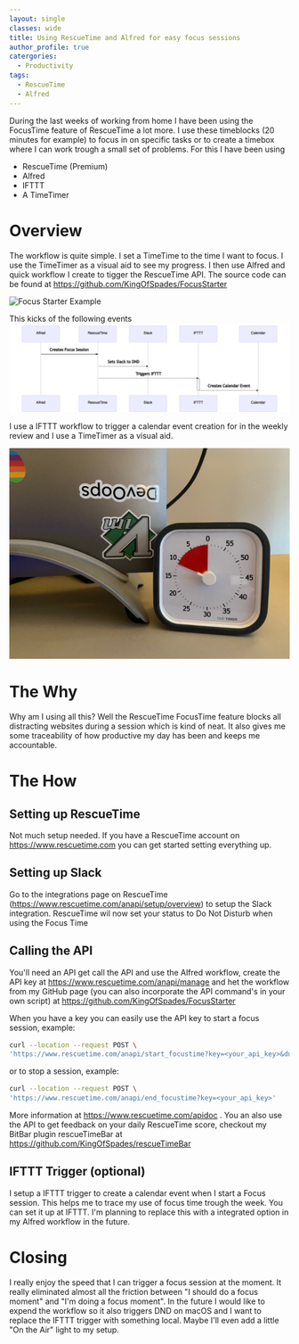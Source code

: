 ```yaml
---
layout: single
classes: wide
title: Using RescueTime and Alfred for easy focus sessions
author_profile: true
catergories:
  - Productivity 
tags:
  - RescueTime
  - Alfred
---
```

During the last weeks of working from home I have been using the FocusTime feature of RescueTime a lot more. I use these timeblocks (20 minutes for example) to focus in on specific tasks or to create a timebox where I can work trough a small set of problems. For this I have been using 
- RescueTime (Premium)
- Alfred
- IFTTT
- A TimeTimer

# Overview
The workflow is quite simple. I set a TimeTime to the time I want to focus. I use the TimeTimer as a visual aid to see my progress. I then use Alfred and quick workflow I create to tigger the RescueTime API. The source code can be found at https://github.com/KingOfSpades/FocusStarter

![Focus Starter Example](../assets/images/focusStarter.gif)

This kicks of the following events
![Focus Time Workflow](../assets/images/FocusFlow.png)

I use a IFTTT workflow to trigger a calendar event creation for in the weekly review and I use a TimeTimer as a visual aid.

![TimeTimer in Action](../assets/images/TimeTimer.jpeg)

# The Why
Why am I using all this? Well the RescueTime FocusTime feature blocks all distracting websites during a session which is kind of neat. It also gives me some traceability of how productive my day has been and keeps me accountable.

# The How
## Setting up RescueTime
Not much setup needed. If you have a RescueTime account on https://www.rescuetime.com you can get started setting everything up.

## Setting up Slack
Go to the integrations page on RescueTime (https://www.rescuetime.com/anapi/setup/overview) to setup the Slack integration. RescueTime wil now set your status to Do Not Disturb when using the Focus Time

## Calling the API
You'll need an API get call the API and use the Alfred workflow, create the API key at https://www.rescuetime.com/anapi/manage and het the workflow from my GitHub page (you can also incorporate the API command's in your own script) at https://github.com/KingOfSpades/FocusStarter

When you have a key you can easily use the API key to start a focus session, example:
```bash
curl --location --request POST \
'https://www.rescuetime.com/anapi/start_focustime?key=<your_api_key>&duration=20'
```

or to stop a session, example:
```bash
curl --location --request POST \
'https://www.rescuetime.com/anapi/end_focustime?key=<your_api_key>'
```

More information at https://www.rescuetime.com/apidoc . You an also use the API to get feedback on your daily RescueTime score, checkout my BitBar plugin rescueTimeBar at https://github.com/KingOfSpades/rescueTimeBar

## IFTTT Trigger (optional)
I setup a IFTTT trigger to create a calendar event when I start a Focus session. This helps me to trace my use of focus time trough the week. You can set it up at IFTTT. I'm planning to replace this with a integrated option in my Alfred workflow in the future.

# Closing
I really enjoy the speed that I can trigger a focus session at the moment. It really eliminated almost all the friction between "I should do a focus moment" and "I'm doing a focus moment". In the future I would like to expend the workflow so it also triggers DND on macOS and I want to replace the IFTTT trigger with something local. Maybe I'll even add a little "On the Air"  light to my setup.